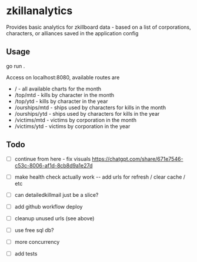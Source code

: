 # zkillanalytics

Provides basic analytics for zkillboard data - based on a list of corporations, characters, or alliances saved in the application config

## Usage

go run .

Access on localhost:8080, available routes are

- / - all available charts for the month
- /top/mtd  - kills by character in the month
- /top/ytd  - kills by character in the year
- /ourships/mtd - ships used by characters for kills in the month
- /ourships/ytd - ships used by characters for kills in the year
- /victims/mtd - victims by corporation in the month
- /victims/ytd - victims by corporation in the year

## Todo

- [ ] continue from here - fix visuals https://chatgpt.com/share/671e7546-c53c-8006-af1d-8cb8d9a1e27d
- [ ] make health check actually work -- add urls for refresh / clear cache / etc
- [ ] can detailedkillmail just be a slice?
- [ ] add github workflow deploy
- [ ] cleanup unused urls (see above)
- [ ] use free sql db?
- [ ] more concurrency
- [ ] add tests

